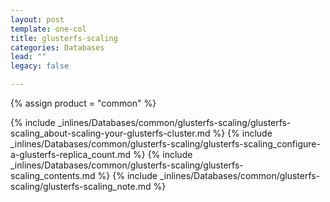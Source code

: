 ```yaml
---
layout: post
template: one-col
title: glusterfs-scaling
categories: Databases
lead: ""
legacy: false

---
```

{% assign product = "common" %}

{% include _inlines/Databases/common/glusterfs-scaling/glusterfs-scaling_about-scaling-your-glusterfs-cluster.md %}
{% include _inlines/Databases/common/glusterfs-scaling/glusterfs-scaling_configure-a-glusterfs-replica_count.md %}
{% include _inlines/Databases/common/glusterfs-scaling/glusterfs-scaling_contents.md %}
{% include _inlines/Databases/common/glusterfs-scaling/glusterfs-scaling_note.md %}
